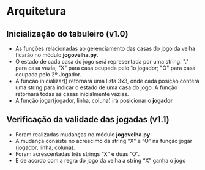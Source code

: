 # Arquitetura
## Inicialização do tabuleiro (v1.0)
* As funções relacionadas ao gerenciamento das casas do jogo da velha
ficarão
no módulo **jogovelha.py**.
* O estado de cada casa do jogo será representada por uma string: "."
para casa
vazia; "X" para casa ocupada pelo 1o jogador; "O" para casa ocupada
pelo 2º Jogador.
* A função inicializar() retornará uma lista 3x3, onde cada posição
conterá uma string para indicar o estado de uma casa do jogo. A função
retornará todas as casas inicialmente vazias.
* A função jogar(jogador, linha, coluna) irá posicionar o **jogador**

## Verificação da validade das jogadas (v1.1)
* Foram realizadas mudanças no módulo **jogovelha.py** 
* A mudança consiste no acréscimo da string “X” e “O” na função jogar (jogador, linha, coluna).
* Foram acrescentadas três strings “X” e duas “O”.
* E de acordo com a regra do jogo da velha a string “X” ganha o jogo  

